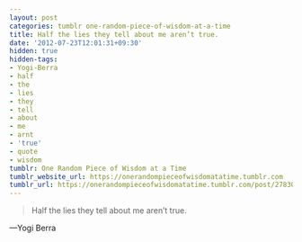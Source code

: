 ```yaml
---
layout: post
categories: tumblr one-random-piece-of-wisdom-at-a-time
title: Half the lies they tell about me aren’t true.
date: '2012-07-23T12:01:31+09:30'
hidden: true
hidden-tags:
- Yogi-Berra
- half
- the
- lies
- they
- tell
- about
- me
- arnt
- 'true'
- quote
- wisdom
tumblr: One Random Piece of Wisdom at a Time
tumblr_website_url: https://onerandompieceofwisdomatatime.tumblr.com
tumblr_url: https://onerandompieceofwisdomatatime.tumblr.com/post/27830011122/half-the-lies-they-tell-about-me-arent-true
---
```

> Half the lies they tell about me aren’t true.

—Yogi Berra
